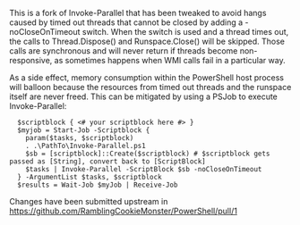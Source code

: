 This is a fork of Invoke-Parallel that has been tweaked to avoid hangs caused by timed out threads that cannot be closed by adding a -noCloseOnTimeout switch. When the switch is used and a thread times out, the calls to Thread.Dispose() and Runspace.Close() will be skipped. Those calls are synchronous and will never return if threads become non-responsive, as sometimes happens when WMI calls fail in a particular way.

As a side effect, memory consumption within the PowerShell host process will balloon because the resources from timed out threads and the runspace itself are never freed. This can be mitigated by using a PSJob to execute Invoke-Parallel:
```
  $scriptblock { <# your scriptblock here #> }
  $myjob = Start-Job -Scriptblock { 
    param($tasks, $scriptblock) 
    . .\PathTo\Invoke-Parallel.ps1
    $sb = [scriptblock]::Create($scriptblock) # $scriptblock gets passed as [String], convert back to [ScriptBlock]
    $tasks | Invoke-Parallel -ScriptBlock $sb -noCloseOnTimeout
  } -ArgumentList $tasks, $scriptblock
  $results = Wait-Job $myJob | Receive-Job
```
Changes have been submitted upstream in https://github.com/RamblingCookieMonster/PowerShell/pull/1
